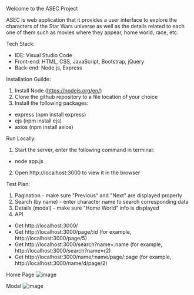 Welcome to the ASEC Project

ASEC is web application that it provides a user interface to explore the characters of the Star Wars universe as well as the details related to each one of them such as movies where they appear, home world, race, etc.

Tech Stack:
 - IDE: Visual Studio Code
 - Front-end: HTML, CSS, JavaScript, Bootstrap, jQuery
 - Back-end: Node.js, Express

Installation Guilde:
1. Install Node (https://nodejs.org/en/)
2. Clone the github repository to a file location of your choice
3. Install the following packages:
  - express (npm install express)
  - ejs (npm install ejs)
  - axios (npm install axios)
  
Run Locally:
1. Start the server, enter the following command in terminal:
  - node app.js
2. Open http://localhost:3000 to view it in the browser

Test Plan:
1. Pagination - make sure "Previous" and "Next" are displayed properly
2. Search (by name) - enter character name to search corresponding data
3. Details (modal) - make sure "Home World" info is displayed 
4. API
 - Get http://localhost:3000/
 - Get http://localhost:3000/page/:id (for example, http://localhost:3000/page/5)
 - Get http://localhost:3000/search?name=:name (for example, http://localhost:3000/search?name=r2)
 - Get http://localhost:3000/name/:name/page/:page (for example, http://localhost:3000/name/d/page/2)

Home Page
![image](https://user-images.githubusercontent.com/3538018/205907067-17bc0952-5403-463f-9b84-572d7bc5d737.png)

Modal
![image](https://user-images.githubusercontent.com/3538018/205910237-1af4372e-24fe-40e4-a8af-ee7a9d5fdd42.png)

